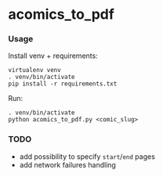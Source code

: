 acomics_to_pdf
==============

### Usage

Install venv + requirements:

```
virtualenv venv
. venv/bin/activate
pip install -r requirements.txt
```

Run:
```
. venv/bin/activate
python acomics_to_pdf.py <comic_slug>
```

### TODO

* add possibility to specify `start`/`end` pages
* add network failures handling
